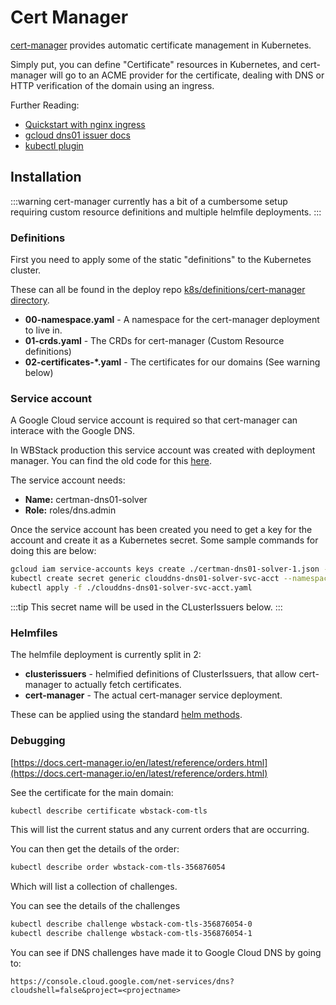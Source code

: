 
# Cert Manager

[cert-manager](https://cert-manager.io/) provides automatic certificate management in Kubernetes.

Simply put, you can define "Certificate" resources in Kubernetes, and cert-manager will go to an ACME provider for the certificate, dealing with DNS or HTTP verification of the domain using an ingress.

Further Reading:

- [Quickstart with nginx ingress](https://docs.cert-manager.io/en/release-0.10/tutorials/acme/quick-start/index.html)
- [gcloud dns01 issuer docs](https://docs.cert-manager.io/en/latest/tasks/issuers/setup-acme/dns01/google.html)
- [kubectl plugin](https://cert-manager.io/docs/usage/kubectl-plugin/)

## Installation

:::warning
cert-manager currently has a bit of a cumbersome setup requiring custom resource definitions and multiple helmfile deployments.
:::

### Definitions

First you need to apply some of the static "definitions" to the Kubernetes cluster.

These can all be found in the deploy repo [k8s/definitions/cert-manager directory](https://github.com/wbstack/deploy/tree/main/k8s/definitions/cert-manager).

- **00-namespace.yaml** - A namespace for the cert-manager deployment to live in.
- **01-crds.yaml** - The CRDs for cert-manager (Custom Resource definitions)
- **02-certificates-*.yaml** - The certificates for our domains (See warning below)

### Service account

A Google Cloud service account is required so that cert-manager can interace with the Google DNS.

In WBStack production this service account was created with deployment manager.
You can find the old code for this [here](https://github.com/wbstack/deploy/tree/main/gce/serviceaccounts).

The service account needs:

- **Name:** certman-dns01-solver
- **Role:** roles/dns.admin

Once the service account has been created you need to get a key for the account and create it as a Kubernetes secret.
Some sample commands for doing this are below:

```sh
gcloud iam service-accounts keys create ./certman-dns01-solver-1.json --iam-account certman-dns01-solver@wbstack.iam.gserviceaccount.com
kubectl create secret generic clouddns-dns01-solver-svc-acct --namespace=cert-manager --from-file=key.json=./certman-dns01-solver-1.json --dry-run=true --output=yaml > ./clouddns-dns01-solver-svc-acct.yaml
kubectl apply -f ./clouddns-dns01-solver-svc-acct.yaml
```

:::tip
This secret name will be used in the CLusterIssuers below.
:::

### Helmfiles

The helmfile deployment is currently split in 2:

- **clusterissuers** - helmified definitions of ClusterIssuers, that allow cert-manager to actually fetch certificates.
- **cert-manager** - The actual cert-manager service deployment.

These can be applied using the standard [helm methods](/tech/k8s/helm).

### Debugging

[https://docs.cert-manager.io/en/latest/reference/orders.html](https://docs.cert-manager.io/en/latest/reference/orders.html)

See the certificate for the main domain:

```sh
kubectl describe certificate wbstack-com-tls
```

This will list the current status and any current orders that are occurring.

You can then get the details of the order:

```sh
kubectl describe order wbstack-com-tls-356876054
```

Which will list a collection of challenges.

You can see the details of the challenges

```sh
kubectl describe challenge wbstack-com-tls-356876054-0
kubectl describe challenge wbstack-com-tls-356876054-1
```

You can see if DNS challenges have made it to Google Cloud DNS by going to:

`https://console.cloud.google.com/net-services/dns?cloudshell=false&project=<projectname>`
